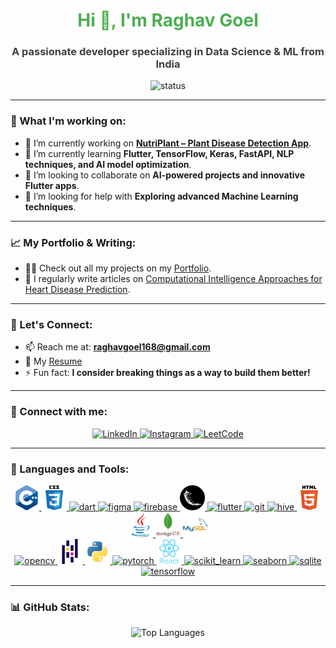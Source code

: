 <h1 align="center" style="color: #4CAF50;">Hi 👋, I'm Raghav Goel</h1>
<h3 align="center" style="color: #3f3f3f;">A passionate developer specializing in Data Science & ML from India</h3>

<p align="center">
    <img src="https://img.shields.io/badge/Status-Open%20to%20Collaboration-brightgreen" alt="status" />
</p>

---

### 🚀 What I'm working on:
- 🔭 I’m currently working on **[NutriPlant – Plant Disease Detection App](https://github.com/raghavgoel168/NutriPlant)**.
- 🌱 I’m currently learning **Flutter, TensorFlow, Keras, FastAPI, NLP techniques, and AI model optimization**.
- 👯 I’m looking to collaborate on **AI-powered projects and innovative Flutter apps**.
- 🤝 I’m looking for help with **Exploring advanced Machine Learning techniques**.

---

### 📈 My Portfolio & Writing:
- 👨‍💻 Check out all my projects on my [Portfolio](https://raghavgoel168.github.io/MyPortfolio/).
- 📝 I regularly write articles on [Computational Intelligence Approaches for Heart Disease Prediction](https://biomedpharmajournal.org/vol17no4/computational-intelligence-approaches-for-heart-disease-prediction-a-comparative-evaluation/).

---

### 💬 Let's Connect:
- 📫 Reach me at: **[raghavgoel168@gmail.com](mailto:raghavgoel168@gmail.com)**
- 📝 My [Resume](https://github.com/raghavgoel168/raghavgoel168/blob/main/Raghav%20Goel%20Resume.pdf)
- ⚡ Fun fact: **I consider breaking things as a way to build them better!**

---

### 📱 Connect with me:
<p align="center">
    <a href="https://linkedin.com/in/raghavgoel29" target="blank">
        <img src="https://img.shields.io/badge/LinkedIn-%40raghavgoel29-blue" alt="LinkedIn" />
    </a>
    <a href="https://instagram.com/raghavgoel168" target="blank">
        <img src="https://img.shields.io/badge/Instagram-%40raghavgoel168-pink" alt="Instagram" />
    </a>
    <a href="https://www.leetcode.com/raghavgoel21" target="blank">
        <img src="https://img.shields.io/badge/LeetCode-%40raghavgoel21-yellow" alt="LeetCode" />
    </a>
</p>

---

### 🔧 Languages and Tools:

<p align="center">
  <!-- C++ -->
  <a href="https://www.w3schools.com/cpp/" target="_blank" rel="noreferrer">
    <img src="https://raw.githubusercontent.com/devicons/devicon/master/icons/cplusplus/cplusplus-original.svg" alt="cplusplus" width="40" height="40"/>
    <span></span>
  </a> 
  <!-- CSS -->
  <a href="https://www.w3schools.com/css/" target="_blank" rel="noreferrer">
    <img src="https://raw.githubusercontent.com/devicons/devicon/master/icons/css3/css3-original-wordmark.svg" alt="css3" width="40" height="40"/>
  </a>
  <!-- Dart -->
  <a href="https://dart.dev" target="_blank" rel="noreferrer">
    <img src="https://www.vectorlogo.zone/logos/dartlang/dartlang-icon.svg" alt="dart" width="40" height="40"/>
  </a>
  <!-- Figma -->
  <a href="https://www.figma.com/" target="_blank" rel="noreferrer">
    <img src="https://www.vectorlogo.zone/logos/figma/figma-icon.svg" alt="figma" width="40" height="40"/>
  </a>
  <!-- Firebase -->
  <a href="https://firebase.google.com/" target="_blank" rel="noreferrer">
    <img src="https://www.vectorlogo.zone/logos/firebase/firebase-icon.svg" alt="firebase" width="40" height="40"/>
  </a>
  <!-- Flask -->
  <a href="https://flask.palletsprojects.com/" target="_blank" rel="noreferrer">
    <img src="https://github.com/raghavgoel168/raghavgoel168/blob/main/kindpng_1882559.png" alt="flask" width="40" height="40"/>
  </a>
  <!-- Flutter -->
  <a href="https://flutter.dev" target="_blank" rel="noreferrer">
    <img src="https://www.vectorlogo.zone/logos/flutterio/flutterio-icon.svg" alt="flutter" width="40" height="40"/>
  </a>
  <!-- Git -->
  <a href="https://git-scm.com/" target="_blank" rel="noreferrer">
    <img src="https://www.vectorlogo.zone/logos/git-scm/git-scm-icon.svg" alt="git" width="40" height="40"/>
  </a>
  <!-- Hive -->
  <a href="https://hive.apache.org/" target="_blank" rel="noreferrer">
    <img src="https://www.vectorlogo.zone/logos/apache_hive/apache_hive-icon.svg" alt="hive" width="40" height="40"/>
  </a>
  <!-- HTML -->
  <a href="https://www.w3.org/html/" target="_blank" rel="noreferrer">
    <img src="https://raw.githubusercontent.com/devicons/devicon/master/icons/html5/html5-original-wordmark.svg" alt="html5" width="40" height="40"/>
  </a>
  <!-- Java -->
  <a href="https://www.java.com" target="_blank" rel="noreferrer">
    <img src="https://raw.githubusercontent.com/devicons/devicon/master/icons/java/java-original.svg" alt="java" width="40" height="40"/>
  </a>
  <!-- MongoDB -->
  <a href="https://www.mongodb.com/" target="_blank" rel="noreferrer">
    <img src="https://raw.githubusercontent.com/devicons/devicon/master/icons/mongodb/mongodb-original-wordmark.svg" alt="mongodb" width="40" height="40"/>
  </a>
  <!-- MySQL -->
  <a href="https://www.mysql.com/" target="_blank" rel="noreferrer">
    <img src="https://raw.githubusercontent.com/devicons/devicon/master/icons/mysql/mysql-original-wordmark.svg" alt="mysql" width="40" height="40"/>
  </a>
  <br>
  <!-- OpenCV -->
  <a href="https://opencv.org/" target="_blank" rel="noreferrer">
    <img src="https://www.vectorlogo.zone/logos/opencv/opencv-icon.svg" alt="opencv" width="40" height="40"/>
  </a>
  <!-- Pandas -->
  <a href="https://pandas.pydata.org/" target="_blank" rel="noreferrer">
    <img src="https://raw.githubusercontent.com/devicons/devicon/2ae2a900d2f041da66e950e4d48052658d850630/icons/pandas/pandas-original.svg" alt="pandas" width="40" height="40"/>
  </a>
  <!-- Python -->
  <a href="https://www.python.org" target="_blank" rel="noreferrer">
    <img src="https://raw.githubusercontent.com/devicons/devicon/master/icons/python/python-original.svg" alt="python" width="40" height="40"/>
  </a>
  <!-- PyTorch -->
  <a href="https://pytorch.org/" target="_blank" rel="noreferrer">
    <img src="https://www.vectorlogo.zone/logos/pytorch/pytorch-icon.svg" alt="pytorch" width="40" height="40"/>
  </a>
  <!-- React -->
  <a href="https://reactjs.org/" target="_blank" rel="noreferrer">
    <img src="https://raw.githubusercontent.com/devicons/devicon/master/icons/react/react-original-wordmark.svg" alt="react" width="40" height="40"/>
  </a>
  <!-- Scikit-Learn -->
  <a href="https://scikit-learn.org/" target="_blank" rel="noreferrer">
    <img src="https://upload.wikimedia.org/wikipedia/commons/0/05/Scikit_learn_logo_small.svg" alt="scikit_learn" width="40" height="40"/>
  </a>
  <!-- Seaborn -->
  <a href="https://seaborn.pydata.org/" target="_blank" rel="noreferrer">
    <img src="https://seaborn.pydata.org/_images/logo-mark-lightbg.svg" alt="seaborn" width="40" height="40"/>
  </a>
  <!-- SQLite -->
  <a href="https://www.sqlite.org/" target="_blank" rel="noreferrer">
    <img src="https://www.vectorlogo.zone/logos/sqlite/sqlite-icon.svg" alt="sqlite" width="40" height="40"/>
  </a>
  <!-- TensorFlow -->
  <a href="https://www.tensorflow.org" target="_blank" rel="noreferrer">
    <img src="https://www.vectorlogo.zone/logos/tensorflow/tensorflow-icon.svg" alt="tensorflow" width="40" height="40"/>
  </a>
</p>

---

### 📊 GitHub Stats:

<p align="center">
    <img src="https://github-readme-stats.vercel.app/api/top-langs?username=raghavgoel168&layout=compact&theme=radical" alt="Top Languages" />
</p>
